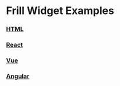 # Frill Widget Examples

### [HTML](./html)

### [React](./react)

### [Vue](./vue)

### [Angular](./angular)
